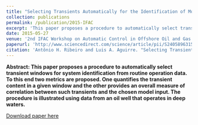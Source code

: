 ```yaml
---
title: "Selecting Transients Automatically for the Identification of Models for an Oil Well"
collection: publications
permalink: /publication/2015-IFAC
excerpt: 'This paper proposes a procedure to automatically select transient windows for system identification from routine operation data. To this end two metrics are proposed. One quantifies the transient content in a given window and the other provides an overall measure of correlation between such transients and the chosen model input. The procedure is illustrated using data from an oil well that operates in deep waters.'
date: 2015-05-27
venue: '2nd IFAC Workshop on Automatic Control in Offshore Oil and Gas Production'
paperurl: 'http://www.sciencedirect.com/science/article/pii/S2405896315008915'
citation: 'Antônio H. Ribeiro and Luis A. Aguirre. "Selecting Transients Automatically for the Identification of Models for an Oil Well." IFAC-PapersOnLine 48.6 (2015): 154-158.'
---
```


**Abstract: This paper proposes a procedure to automatically select transient windows for system identification from routine operation data. To this end two metrics are proposed. One quantifies the transient content in a given window and the other provides an overall measure of correlation between such transients and the chosen model input. The procedure is illustrated using data from an oil well that operates in deep waters.**

[Download paper here](http://www.sciencedirect.com/science/article/pii/S2405896315008915)



